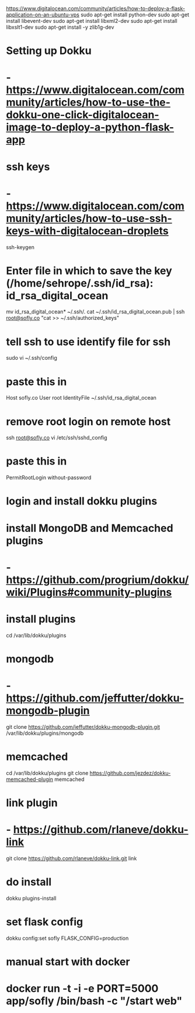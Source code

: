https://www.digitalocean.com/community/articles/how-to-deploy-a-flask-application-on-an-ubuntu-vps
sudo apt-get install python-dev
sudo apt-get install libevent-dev
sudo apt-get install libxml2-dev
sudo apt-get install libxslt1-dev 
sudo apt-get install -y zlib1g-dev


# Setting up Dokku
# - https://www.digitalocean.com/community/articles/how-to-use-the-dokku-one-click-digitalocean-image-to-deploy-a-python-flask-app

# ssh keys
# - https://www.digitalocean.com/community/articles/how-to-use-ssh-keys-with-digitalocean-droplets
ssh-keygen

# Enter file in which to save the key (/home/sehrope/.ssh/id_rsa): id_rsa_digital_ocean
mv id_rsa_digital_ocean* ~/.ssh/.
cat ~/.ssh/id_rsa_digital_ocean.pub | ssh root@sofly.co "cat >> ~/.ssh/authorized_keys" 

# tell ssh to use identify file for ssh
sudo vi ~/.ssh/config
# paste this in
Host sofly.co
  User root
  IdentityFile ~/.ssh/id_rsa_digital_ocean

# remove root login on remote host
ssh root@sofly.co
vi /etc/ssh/sshd_config
# paste this in
PermitRootLogin without-password

# login and install dokku plugins

# install MongoDB and Memcached plugins
# - https://github.com/progrium/dokku/wiki/Plugins#community-plugins

# install plugins 
cd /var/lib/dokku/plugins

# mongodb
# - https://github.com/jeffutter/dokku-mongodb-plugin
git clone https://github.com/jeffutter/dokku-mongodb-plugin.git /var/lib/dokku/plugins/mongodb

# memcached
cd /var/lib/dokku/plugins
git clone https://github.com/jezdez/dokku-memcached-plugin memcached

# link plugin
# - https://github.com/rlaneve/dokku-link
git clone https://github.com/rlaneve/dokku-link.git link

# do install
dokku plugins-install

# set flask config
dokku config:set sofly FLASK_CONFIG=production

# manual start with docker
# docker run -t -i -e PORT=5000 app/sofly /bin/bash -c "/start web"